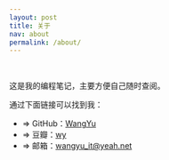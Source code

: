 ```yaml
---
layout: post
title: 关于
nav: about
permalink: /about/
---
```


<style>
    .post ul{
        margin: 0;
        list-style: none;
    }
</style>

<br>

这是我的编程笔记，主要方便自己随时查阅。


通过下面链接可以找到我：

- => GitHub：[WangYu](https://github.com/wy-ei)
- => 豆瓣：[wy](https://www.douban.com/people/wy_ei) 
- => 邮箱：[wangyu_it@yeah.net](mailto:wangyu_it@yeah.net)